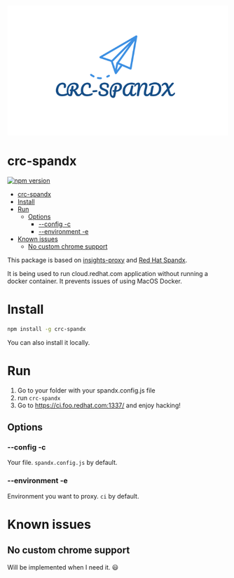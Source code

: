 <p align="center">
  <img src="/doc/logo.png" />
</p>

# crc-spandx

[![npm version](https://badge.fury.io/js/crc-spandx.svg)](https://badge.fury.io/js/crc-spandx)

- [crc-spandx](#crc-spandx)
- [Install](#install)
- [Run](#run)
  - [Options](#options)
    - [--config -c](#--config--c)
    - [--environment -e](#--environment--e)
- [Known issues](#known-issues)
  - [No custom chrome support](#no-custom-chrome-support)

This package is based on [insights-proxy](https://github.com/RedHatInsights/insights-proxy) and [Red Hat Spandx](https://github.com/redhataccess/spandx).

It is being used to run cloud.redhat.com application without running a docker container. It prevents issues of using MacOS Docker.

# Install

```bash
npm install -g crc-spandx
```

You can also install it locally.

# Run

1. Go to your folder with your spandx.config.js file
2. run `crc-spandx`
3. Go to https://ci.foo.redhat.com:1337/ and enjoy hacking!

## Options

### --config -c

Your file. `spandx.config.js` by default.

### --environment -e

Environment you want to proxy. `ci` by default.

# Known issues

## No custom chrome support

Will be implemented when I need it. :smiley:
